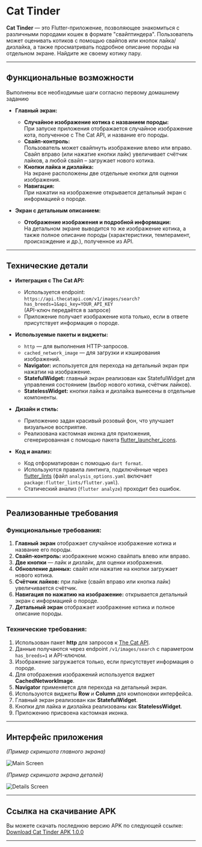 # Cat Tinder

**Cat Tinder** — это Flutter-приложение, позволяющее знакомиться с различными породами кошек в формате "свайптиндера". Пользователь может оценивать котиков с помощью свайпов или кнопок лайка/дизлайка, а также просматривать подробное описание породы на отдельном экране.
Найдите же своему котику пару.

---

## Функциональные возможности
  Выполнены все необходимые шаги согласно первому домашнему заданию
- **Главный экран:**
  - **Случайное изображение котика с названием породы:**  
    При запуске приложения отображается случайное изображение кота, полученное с The Cat API, и название его породы.
  - **Свайп-контроль:**  
    Пользователь может свайпнуть изображение влево или вправо. Свайп вправо (или нажатие кнопки лайк) увеличивает счётчик лайков, а любой свайп – загружает нового котика.
  - **Кнопки лайка и дизлайка:**  
    На экране расположены две отдельные кнопки для оценки изображения.
  - **Навигация:**  
    При нажатии на изображение открывается детальный экран с информацией о породе.

- **Экран с детальным описанием:**
  - **Отображение изображения и подробной информации:**  
    На детальном экране выводится то же изображение котика, а также полное описание породы (характеристики, темперамент, происхождение и др.), полученное из API.

---

## Технические детали

- **Интеграция с The Cat API:**  
  - Используется endpoint:  
    `https://api.thecatapi.com/v1/images/search?has_breeds=1&api_key=YOUR_API_KEY`  
    (API-ключ передаётся в запросе)
  - Приложение получает изображение кота только, если в ответе присутствует информация о породе.

- **Используемые пакеты и виджеты:**
  - `http` — для выполнения HTTP-запросов.
  - `cached_network_image` — для загрузки и кэширования изображений.
  - **Navigator:** используется для перехода на детальный экран при нажатии на изображение.
  - **StatefulWidget:** главный экран реализован как StatefulWidget для управления состоянием (выбор нового котика, счётчик лайков).
  - **StatelessWidget:** кнопки лайка и дизлайка вынесены в отдельные компоненты.

- **Дизайн и стиль:**
  - Приложению задан красивый розовый фон, что улучшает визуальное восприятие.
  - Реализована кастомная иконка для приложения, сгенерированная с помощью пакета [flutter_launcher_icons](https://pub.dev/packages/flutter_launcher_icons).

- **Код и анализ:**
  - Код отформатирован с помощью `dart format`.
  - Используются правила линтинга, подключённые через [flutter_lints](https://pub.dev/packages/flutter_lints) (файл `analysis_options.yaml` включает `package:flutter_lints/flutter.yaml`).
  - Статический анализ (`flutter analyze`) проходит без ошибок.

---

## Реализованные требования

### Функциональные требования:
1. **Главный экран** отображает случайное изображение котика и название его породы.
2. **Свайп-контроль:** изображение можно свайпать влево или вправо.
3. **Две кнопки** — лайк и дизлайк, для оценки изображения.
4. **Обновление данных:** свайп или нажатие на кнопки загружает нового котика.
5. **Счётчик лайков:** при лайке (свайп вправо или кнопка лайк) увеличивается счётчик.
6. **Навигация по нажатию на изображение:** открывается детальный экран с информацией о породе.
7. **Детальный экран** отображает изображение котика и полное описание породы.

### Технические требования:
1. Использован пакет **http** для запросов к [The Cat API](https://thecatapi.com).
2. Данные получаются через endpoint `/v1/images/search` с параметром `has_breeds=1` и API-ключом.
3. Изображение загружается только, если присутствует информация о породе.
4. Для отображения изображений используется виджет **CachedNetworkImage**.
5. **Navigator** применяется для перехода на детальный экран.
6. Используются виджеты **Row** и **Column** для компоновки интерфейса.
7. Главный экран реализован как **StatefulWidget**.
8. Кнопки для лайка и дизлайка реализованы как **StatelessWidget**.
9. Приложению присвоена кастомная иконка.

---

## Интерфейс приложения

*(Пример скриншота главного экрана)*

![Main Screen](demo_png/png1.png)

*(Пример скриншота экрана деталей)*

![Details Screen](demo_png/png2.png)

---

## Ссылка на скачивание APK

Вы можете скачать последнюю версию APK по следующей ссылке:  
[Download Cat Tinder APK 1.0.0]([https://example.com/path/to/app-release.apk](https://drive.google.com/file/d/1tNPKbIzkfdqmuQJsSbGVEwRuHFDNv94H/view?usp=sharing))

---
